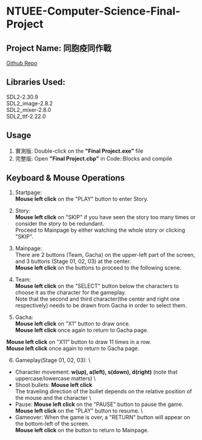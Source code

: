 # NTUEE-Computer-Science-Final-Project

## Project Name: 同胞疫同作戰
[Github Repo](https://github.com/bensonhsieh2006/NTUEE-Computer-Science-Final-Project)

## Libraries Used:
  SDL2-2.30.9 \
  SDL2_image-2.8.2 \
  SDL2_mixer-2.8.0 \
  SDL2_ttf-2.22.0

## Usage
1. 實測版: Double-click on the **"Final Project.exe"** file
2. 完整版: Open **"Final Project.cbp"** in Code::Blocks and compile

## Keyboard & Mouse Operations
1. Startpage: \
  **Mouse left click** on the "PLAY" button to enter Story. 


2. Story: \
  **Mouse left click** on "SKIP" if you have seen the story too many times or consider the story to be redundant. \
   Proceed to Mainpage by either watching the whole story or clicking "SKIP". 


3. Mainpage: \
  There are 2 buttons (Team, Gacha) on the upper-left part of the screen, and 3 buttons (Stage 01, 02, 03) at the center. \
  **Mouse left click** on the buttons to proceed to the following scene.


4. Team: \
  **Mouse left click** on the "SELECT" button below the characters to choose it as the character for the gameplay. \
  Note that the second and third character(the center and right one respectively) needs to be drawn from Gacha in order to select them.


5. Gacha: \
  **Mouse left click** on "X1" button to draw once. \
  **Mouse left click** once again to return to Gacha page.

  **Mouse left click** on "X11" button to draw 11 times in a row. \
  **Mouse left click** once again to return to Gacha page.


6. Gameplay(Stage 01, 02, 03): \
  - Character movement: **w(up), a(left), s(down), d(right)** (note that uppercase/lowercase matters) \
  - Shoot bullets:      **Mouse left click** \
                        The traveling direction of the bullet depends on the relative position of the mouse and the character \
  - Pause:              **Mouse left click** on the "PAUSE" button to pause the game. \
                        **Mouse left click** on the "PLAY" button to resume. \
  - Gameover:           When the game is over, a "RETURN" button will appear on the bottom-left of the screen. \
                        **Mouse left click** on the button to return to Mainpage. 